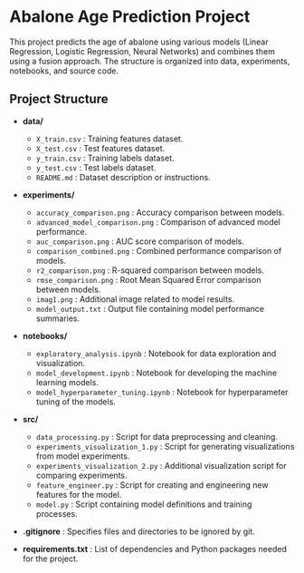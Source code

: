 # Abalone Age Prediction Project

This project predicts the age of abalone using various models (Linear Regression, Logistic Regression, Neural Networks) and combines them using a fusion approach. The structure is organized into data, experiments, notebooks, and source code.

## Project Structure

- **data/**
  - `X_train.csv` : Training features dataset.
  - `X_test.csv` : Test features dataset.
  - `y_train.csv` : Training labels dataset.
  - `y_test.csv` : Test labels dataset.
  - `README.md` : Dataset description or instructions.

- **experiments/**
  - `accuracy_comparison.png` : Accuracy comparison between models.
  - `advanced_model_comparison.png` : Comparison of advanced model performance.
  - `auc_comparison.png` : AUC score comparison of models.
  - `comparison_combined.png` : Combined performance comparison of models.
  - `r2_comparison.png` : R-squared comparison between models.
  - `rmse_comparison.png` : Root Mean Squared Error comparison between models.
  - `imag1.png` : Additional image related to model results.
  - `model_output.txt` : Output file containing model performance summaries.

- **notebooks/**
  - `exploratory_analysis.ipynb` : Notebook for data exploration and visualization.
  - `model_development.ipynb` : Notebook for developing the machine learning models.
  - `model_hyperparameter_tuning.ipynb` : Notebook for hyperparameter tuning of the models.

- **src/**
  - `data_processing.py` : Script for data preprocessing and cleaning.
  - `experiments_visualization_1.py` : Script for generating visualizations from model experiments.
  - `experiments_visualization_2.py` : Additional visualization script for comparing experiments.
  - `feature_engineer.py` : Script for creating and engineering new features for the model.
  - `model.py` : Script containing model definitions and training processes.

- **.gitignore** : Specifies files and directories to be ignored by git.
- **requirements.txt** : List of dependencies and Python packages needed for the project.

